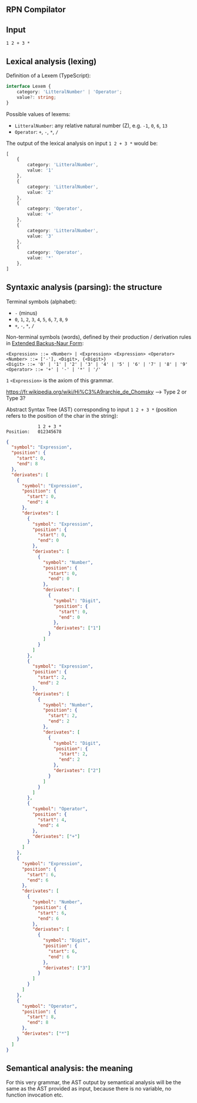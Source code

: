 ## RPN Compilator

## Input

`1 2 + 3 *`

## Lexical analysis (lexing)

Definition of a Lexem (TypeScript):

```TypeScript
interface Lexem {
    category: 'LitteralNumber' | 'Operator';
    value?: string;
}
```

Possible values of lexems:

- `LitteralNumber`: any relative natural number (Z), e.g. `-1`, `0`, `6`, `13`
- `Operator`: `+`, `-`, `*`, `/`

The output of the lexical analysis on input `1 2 + 3 *` would be:

```TypeScript
[
    {
        category: 'LitteralNumber',
        value: '1'
    },
    {
        category: 'LitteralNumber',
        value: '2'
    },
    {
        category: 'Operator',
        value: '+'
    },
    {
        category: 'LitteralNumber',
        value: '3'
    },
    {
        category: 'Operator',
        value: '*'
    },
]
```

## Syntaxic analysis (parsing): the structure

Terminal symbols (alphabet):

- `-` (minus)
- `0`, `1`, `2`, `3`, `4`, `5`, `6`, `7`, `8`, `9`
- `+`, `-`, `*`, `/`

Non-terminal symbols (words), defined by their production / derivation rules in [Extended Backus-Naur Form](https://en.wikipedia.org/wiki/Extended_Backus%E2%80%93Naur_form):

```
<Expression> ::= <Number> | <Expression> <Expression> <Operator>
<Number> ::= ['-'], <Digit>, {<Digit>}
<Digit> ::= '0' | '1' | '2' | '3' | '4' | '5' | '6' | '7' | '8' | '9'
<Operator> ::= '+' | '-' | '*' | '/'
```

`1` `<Expression>` is the axiom of this grammar.

https://fr.wikipedia.org/wiki/Hi%C3%A9rarchie_de_Chomsky --> Type 2 or Type 3?

Abstract Syntax Tree (AST) corresponding to input `1 2 + 3 *` (position refers to the position of the char in the string):

```
            1 2 + 3 *
Position:   012345678
```

```JSON
{
  "symbol": "Expression",
  "position": {
    "start": 0,
    "end": 8
  },
  "derivates": [
    {
      "symbol": "Expression",
      "position": {
        "start": 0,
        "end": 4
      },
      "derivates": [
        {
          "symbol": "Expression",
          "position": {
            "start": 0,
            "end": 0
          },
          "derivates": [
            {
              "symbol": "Number",
              "position": {
                "start": 0,
                "end": 0
              },
              "derivates": [
                {
                  "symbol": "Digit",
                  "position": {
                    "start": 0,
                    "end": 0
                  },
                  "derivates": ["1"]
                }
              ]
            }
          ]
        },
        {
          "symbol": "Expression",
          "position": {
            "start": 2,
            "end": 2
          },
          "derivates": [
            {
              "symbol": "Number",
              "position": {
                "start": 2,
                "end": 2
              },
              "derivates": [
                {
                  "symbol": "Digit",
                  "position": {
                    "start": 2,
                    "end": 2
                  },
                  "derivates": ["2"]
                }
              ]
            }
          ]
        },
        {
          "symbol": "Operator",
          "position": {
            "start": 4,
            "end": 4
          },
          "derivates": ["+"]
        }
      ]
    },
    {
      "symbol": "Expression",
      "position": {
        "start": 6,
        "end": 6
      },
      "derivates": [
        {
          "symbol": "Number",
          "position": {
            "start": 6,
            "end": 6
          },
          "derivates": [
            {
              "symbol": "Digit",
              "position": {
                "start": 6,
                "end": 6
              },
              "derivates": ["3"]
            }
          ]
        }
      ]
    },
    {
      "symbol": "Operator",
      "position": {
        "start": 8,
        "end": 8
      },
      "derivates": ["*"]
    }
  ]
}
```

## Semantical analysis: the meaning

For this very grammar, the AST output by semantical analysis will be the same as the AST provided as input, because there is no variable, no function invocation etc.
